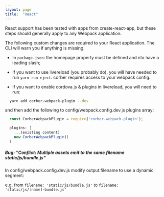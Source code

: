 ```yaml
---
layout: page
title:  "React"
---
```


React support has been tested with apps from create-react-app, but
these steps should generally apply to any Webpack application.

The following custom changes are required to your React application. The CLI will warn you if anything is missing.

- In `package.json`: the homepage property must be defined and nto have
  a leading slash;

- If you want to use livereload (you probably do), you will have needed
  to run `yarn run eject`. corber requires access to your webpack
config.

- If you want to enable cordova.js & plugins in livereload, you will need to run:

```bash
  yarn add corber-webpack-plugin --dev
```

and then add the following to config/webpack.config.dev.js plugins array:

```javascript
  const CorberWebpackPlugin = require('corber-webpack-plugin');

  plugins: [
    ...(existing content)
    new CorberWebpackPlugin()
  ]
```

##### Bug: "Conflict: Multiple assets emit to the same filename static/js/bundle.js"

In config/webpack.config.dev.js modify output.filename to use a
dynamic segment:

e.g. from `filename: 'static/js/bundle.js'` to `filename: 'static/js/[name]-bundle.js'`
